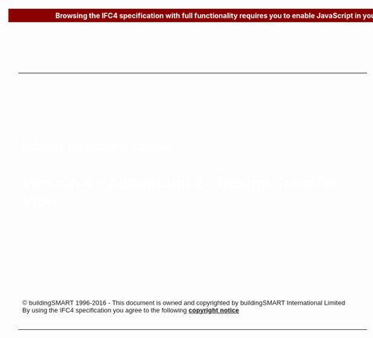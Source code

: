 ﻿<div style="margin-top: 50px; align: center">
  <p>&nbsp;</p>
  <table style="margin-left: auto; margin-right: auto; background-repeat: no-repeat; background-image: url(img/concerthall.png); width: 740px; padding: 20px">
    <tr style="height: 90px">
      <td>&nbsp;</td>
    </tr>
    <tr>
      <td>&nbsp;</td>
    </tr>
    <tr style="height: 320px">
      <td style="vertical-align: top">
        <p style="text-align:left;">
          <span style="font-family:Arial, Verdana, Tahoma, sans-serif; font-size:x-large; color:#FFFFFF; ">
            Industry Foundation Classes</span><br><br><br>
          <span style="font-family:Arial, Verdana, Tahoma, sans-serif; font-size:xx-large; color:#FFFFFF; ">
            <b>Version 4 - Addendum 2 - Design Transfer View</b></span> 
        </p>
      </td>
    </tr>
    <tr style="height: 80px">
      <td style="vertical-align: top;">
        <p style="text-align:left;">
          <span style="font-family:Arial, Verdana, Tahoma, sans-serif; font-size:small; ">
            &#169; buildingSMART 1996-2016 - This document is owned and copyrighted by buildingSMART International Limited<br>
            By using the IFC4 specification you agree to the following <a href="copyright.htm" target="info"><b>copyright notice</b></a></span>
        </p>
      </td>
    </tr>
  </table>
</div><noscript>
  <div style="position:absolute; top:10px; width:100%">
    <p style="text-align:center;font-weight:bold;color:white;background-color:darkred;padding:5px;">
      Browsing the IFC4 specification with full functionality requires you to enable JavaScript in your browser settings.</p>
  </div>
</noscript>
